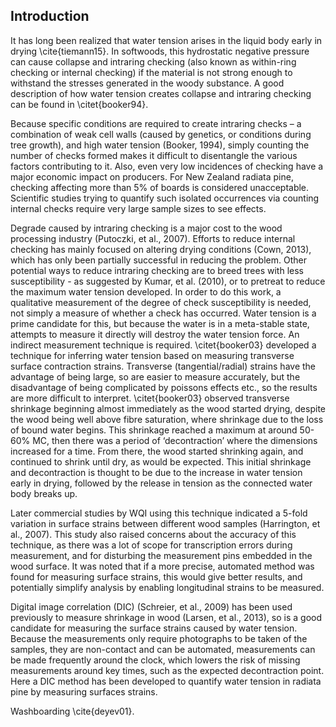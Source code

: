 ## Introduction

It has long been realized that water tension arises in the liquid body early in drying \cite{tiemann15}. In softwoods, this hydrostatic negative pressure can cause collapse and intraring checking (also known as within-ring checking or internal checking) if the material is not strong enough to withstand the stresses generated in the woody substance. A good description of how water tension creates collapse and intraring checking can be found in \citet{booker94}. 

Because specific conditions are required to create intraring checks – a combination of weak cell walls (caused by genetics, or conditions during tree growth), and high water tension (Booker, 1994), simply counting the number of checks formed makes it difficult to disentangle the various factors contributing to it. Also, even very low incidences of checking have a major economic impact on producers. For New Zealand radiata pine, checking affecting more than 5% of boards is considered unacceptable. Scientific studies trying to quantify such isolated occurrences via counting internal checks require very large sample sizes to see effects.   

Degrade caused by intraring checking is a major cost to the wood processing industry (Putoczki, et al., 2007). Efforts to reduce internal checking has mainly focused on altering drying conditions (Cown, 2013), which has only been partially successful in reducing the problem. Other potential ways to reduce intraring checking are to breed trees with less susceptibility - as suggested by Kumar, et al. (2010), or to pretreat to reduce the maximum water tension developed. In order to do this work, a qualitative measurement of the degree of check susceptibility is needed, not simply a measure of whether a check has occurred. Water tension is a prime candidate for this, but because the water is in a meta-stable state, attempts to measure it directly will destroy the water tension force. An indirect measurement technique is required. \citet{booker03} developed a technique for inferring water tension based on measuring transverse surface contraction strains. Transverse (tangential/radial) strains have the advantage of being large, so are easier to measure accurately, but the disadvantage of being complicated by poissons effects etc., so the results are more difficult to interpret. \citet{booker03} observed transverse shrinkage beginning almost immediately as the wood started drying, despite the wood being well above fibre saturation, where shrinkage due to the loss of bound water begins. This shrinkage reached a maximum at around 50-60% MC, then there was a period of ‘decontraction’ where the dimensions increased for a time. From there, the wood started shrinking again, and continued to shrink until dry, as would be expected. This initial shrinkage and decontraction is thought to be due to the increase in water tension early in drying, followed by the release in tension as the connected water body breaks up. 

Later commercial studies by WQI using this technique indicated a 5-fold variation in surface strains between different wood samples (Harrington, et al., 2007). This study also raised concerns about the accuracy of this technique, as there was a lot of scope for transcription errors during measurement, and for disturbing the measurement pins embedded in the wood surface. It was noted that if a more precise, automated method was found for measuring surface strains, this would give better results, and potentially simplify analysis by enabling longitudinal strains to be measured. 

Digital image correlation (DIC) (Schreier, et al., 2009) has been used previously to measure shrinkage in wood (Larsen, et al., 2013), so is a good candidate for measuring the surface strains caused by water tension. Because the measurements only require photographs to be taken of the samples, they are non-contact and can be automated, measurements can be made frequently around the clock, which lowers the risk of missing measurements around key times, such as the expected decontraction point. Here a DIC method has been developed to quantify water tension in radiata pine by measuring surfaces strains. 




Washboarding \cite{deyev01}.


  
  
  
  
  
  
  
  
